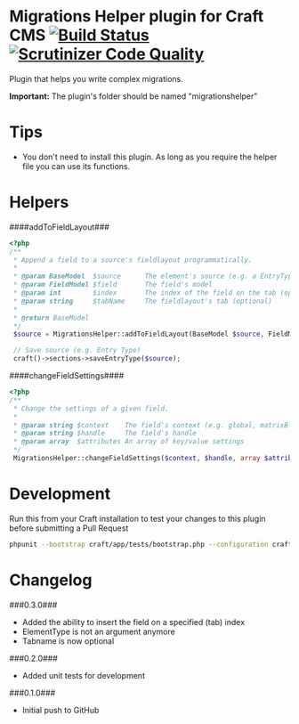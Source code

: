 Migrations Helper plugin for Craft CMS [![Build Status](https://travis-ci.org/boboldehampsink/migrationshelper.svg?branch=develop)](https://travis-ci.org/boboldehampsink/migrationshelper) [![Scrutinizer Code Quality](https://scrutinizer-ci.com/g/boboldehampsink/migrationshelper/badges/quality-score.png?b=develop)](https://scrutinizer-ci.com/g/boboldehampsink/migrationshelper/?branch=develop)
=================

Plugin that helps you write complex migrations.

__Important:__
The plugin's folder should be named "migrationshelper"

Tips
=================

* You don't need to install this plugin. As long as you require the helper file you can use its functions.

Helpers
=================

####addToFieldLayout###
```php
<?php
/**
 * Append a field to a source's fieldlayout programmatically.
 *
 * @param BaseModel  $source      The element's source (e.g. a EntryTypeModel or CategoryGroupModel)
 * @param FieldModel $field       The field's model
 * @param int        $index       The index of the field on the tab (optional - defaults to 0)
 * @param string     $tabName     The fieldlayout's tab (optional)
 *
 * @return BaseModel
 */
 $source = MigrationsHelper::addToFieldLayout(BaseModel $source, FieldModel $field, $index = 0, $tabName = '');

 // Save source (e.g. Entry Type)
 craft()->sections->saveEntryType($source);
```

####changeFieldSettings####
```php
<?php
/**
 * Change the settings of a given field.
 *
 * @param string $context    The field's context (e.g. global, matrixBlockType:1, etc.)
 * @param string $handle     The field's handle
 * @param array  $attributes An array of key/value settings
 */
 MigrationsHelper::changeFieldSettings($context, $handle, array $attributes);
```

Development
=================
Run this from your Craft installation to test your changes to this plugin before submitting a Pull Request
```bash
phpunit --bootstrap craft/app/tests/bootstrap.php --configuration craft/app/tests/phpunit.xml craft/plugins/migrationshelper/tests
```

Changelog
=================
###0.3.0###
- Added the ability to insert the field on a specified (tab) index
- ElementType is not an argument anymore
- Tabname is now optional

###0.2.0###
- Added unit tests for development

###0.1.0###
- Initial push to GitHub

